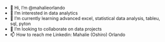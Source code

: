 - 👋 Hi, I’m @mahalieorlando
- 👀 I’m interested in data analytics
- 🌱 I’m currently learning advanced excel, statistical data analysis, tableu, sql, pyton
- 💞️ I’m looking to collaborate on data projects
- 📫 How to reach me Linkedin: Mahalie (Oshiro) Orlando

<!---
mahalieorlando/mahalieorlando is a ✨ special ✨ repository because its `README.md` (this file) appears on your GitHub profile.
You can click the Preview link to take a look at your changes.
--->
